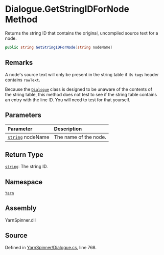 <!-- This file was generated by a tool. Do not edit this file by hand. -->

# Dialogue.GetStringIDForNode Method

Returns the string ID that contains the original, uncompiled
source text for a node.


```csharp
public string GetStringIDForNode(string nodeName)
```
## Remarks

A node's source text will only be present in the string table
if its `tags` header contains `rawText`.

Because the [`Dialogue`](/api/csharp/yarn/dialogue.md) class is designed to be
unaware of the contents of the string table, this method does
not test to see if the string table contains an entry with the
line ID. You will need to test for that yourself.


## Parameters
|Parameter|Description|
|:---|:---|
|[`string`](https://docs.microsoft.com/dotnet/api/System.String) nodeName|The name of the node.|
## Return Type
[`string`](https://docs.microsoft.com/dotnet/api/System.String): The string ID.



## Namespace
[`Yarn`](/api/csharp/yarn/README.md)

## Assembly
YarnSpinner.dll

## Source
Defined in [YarnSpinner/Dialogue.cs](https://github.com/YarnSpinnerTool/YarnSpinner//blob/develop/YarnSpinner/Dialogue.cs#L768), line 768.
